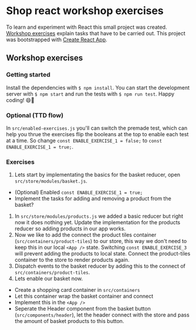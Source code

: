 # Shop react workshop exercises

To learn and experiment with React this small project was created.
[Workshop exercises](#workshop-exercises) explain tasks that have to be carried out. This project was bootstrapped with [Create React App](https://github.com/facebookincubator/create-react-app). 

## Workshop exercises

### Getting started
Install the dependencies with `$ npm install`.
You can start the development server with `$ npm start` and run the tests 
with `$ npm run test`. Happy coding! 😄🎉

### Optional (TTD flow)

In `src/enabled-exercises.js` you'll can switch the premade test, 
which can help you thrue the exercises flip the booleans at the top to enable each test at a time. So change `const ENABLE_EXERCISE_1 = false;` to `const
ENABLE_EXERCISE_1 = true;`.

### Exercises

1. Lets start by implementating the basics for the basket reducer, open `src/store/modules/basket.js`. 
  * (Optional) Enabled `const ENABLE_EXERCISE_1 = true;`
  *  Implement the tasks for adding and removing a product from the basket?
1. In  `src/store/modules/products.js` we added a basic reducer but right now it does nothing yet. Update the implementation for the products reducer so adding products in our app works.
1. Now we like to add the connect the product tiles container (`src/containers/product-tiles`) to our store, this way we don't need to keep this in our local `<App />` state. Switching `const ENABLE_EXERCISE_3` will prevent adding the products to local state. Connect the product-tiles container to the store to render products again.
1. Dispatch events to the basket reducer by adding this to the connect of `src/containers/product-tiles`.
1. Lets enable our basket now.
  *  Create a shopping card container in `src/containers`
  *  Let this container wrap the basket container and connect
  *  Implement this in the `<App />`
  *  Seperate the Header component from the basket button (`src/components/header`), let the header connect with the store and pass the amount of basket products to this button.

